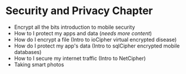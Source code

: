 # Security and Privacy Chapter

  - Encrypt all the bits introduction to mobile security
  - How to I protect my apps and data (*needs more content*)
  - How do I encrypt a file (Intro to ioCipher virtual encrypted disease)
  - How do I protect my app's data (Intro to sqlCipher encrypted mobile databases)
  - How to I secure my internet traffic (Intro to NetCipher)
  - Taking smart photos